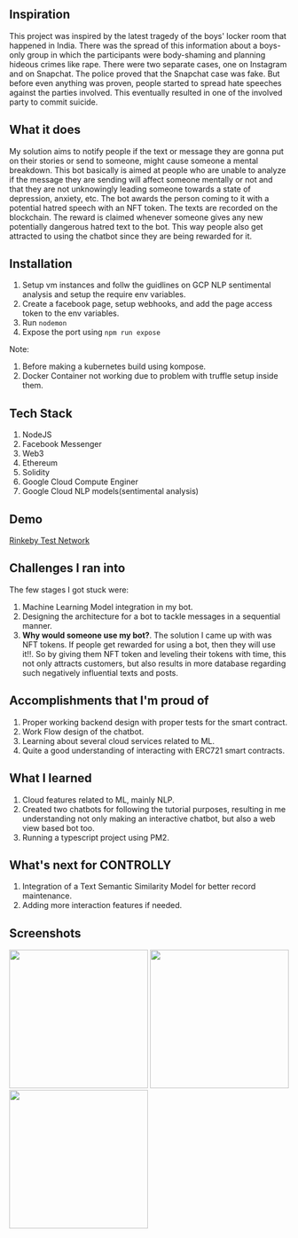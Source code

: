 ## Inspiration
This project was inspired by the latest tragedy of the boys' locker room that happened in India. There was the spread of this information about a boys-only group in which the participants were body-shaming and planning hideous crimes like rape. There were two separate cases, one on Instagram and on Snapchat. The police proved that the Snapchat case was fake. But before even anything was proven, people started to spread hate speeches against the parties involved. This eventually resulted in one of the involved party to commit suicide.

## What it does
My solution aims to notify people if the text or message they are gonna put on their stories or send to someone, might cause someone a mental breakdown. This bot basically is aimed at people who are unable to analyze if the message they are sending will affect someone mentally or not and that they are not unknowingly leading someone towards a state of depression, anxiety, etc.
The bot awards the person coming to it with a potential hatred speech with an NFT token. The texts are recorded on the blockchain. The reward is claimed whenever someone gives any new potentially dangerous hatred text to the bot. This way people also get attracted to using the chatbot since they are being rewarded for it.

## Installation 
1. Setup vm instances and follw the guidlines on GCP NLP sentimental analysis and setup the require env variables.
2. Create a facebook page, setup webhooks, and add the page access token to the env variables.
3. Run ```nodemon```
4. Expose the port using ```npm run expose```

Note: 
1. Before making a kubernetes build using kompose. 
2. Docker Container not working due to problem with truffle setup inside them.

## Tech Stack
1. NodeJS
2. Facebook Messenger
3. Web3
4. Ethereum
5. Solidity
6. Google Cloud Compute Enginer
7. Google Cloud NLP models(sentimental analysis)

## Demo
[Rinkeby Test Network](https://m.me/106119301137974)

## Challenges I ran into
The few stages I got stuck were:
1. Machine Learning Model integration in my bot.
2. Designing the architecture for a bot to tackle messages in a sequential manner.
3. **Why would someone use my bot?**. The solution I came up with was NFT tokens. If people get rewarded for using a bot, then they will use it!!. So by giving them NFT token and leveling their tokens with time, this not only attracts customers, but also results in more database regarding such negatively influential texts and posts.

## Accomplishments that I'm proud of
1. Proper working backend design with proper tests for the smart contract.
2. Work Flow design of the chatbot.
3. Learning about several cloud services related to ML.
4. Quite a good understanding of interacting with ERC721 smart contracts.

## What I learned
1. Cloud features related to ML, mainly NLP.
2. Created two chatbots for following the tutorial purposes, resulting in me understanding not only making an interactive chatbot, but also a web view based bot too.
3. Running a typescript project using PM2.

## What's next for CONTROLLY
1. Integration of a Text Semantic Similarity Model for better record maintenance.
2. Adding more interaction features if needed.

## Screenshots
<p float="left">
  <img src="https://i.imgur.com/9y0DbJu.jpg" width="250" />
  <img src="https://i.imgur.com/tW0jGjT.jpg" width="250" /> 
  <img src="https://i.imgur.com/9LaHrdn.jpg" width="250" />
</p>


